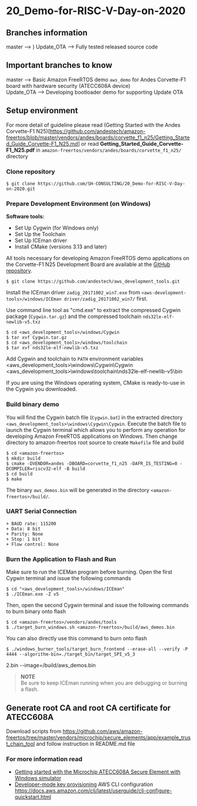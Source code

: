 # 20_Demo-for-RISC-V-Day-on-2020

## Branches information
master --> )
Update_OTA --> Fully tested released source code
## Important branches to know
master            --> Basic Amazon FreeRTOS demo `aws_demo` for Andes Corvette-F1 board with hardware security (ATECC608A device)  
Update_OTA           --> Developing bootloader demo for supporting Update OTA  


## Setup environment
For more detail of guideline please read (Getting Started with the Andes Corvette-F1 N25)[https://github.com/andestech/amazon-freertos/blob/master/vendors/andes/boards/corvette_f1_n25/Getting_Started_Guide_Corvette-F1_N25.md] or read **Getting_Started_Guide_Corvette-F1_N25.pdf** in `amazon-freertos/vendors/andes/boards/corvette_f1_n25/` directory 

### Clone repository
```
$ git clone https://github.com/SH-CONSULTING/20_Demo-for-RISC-V-Day-on-2020.git
```

### Prepare Development Environment (on Windows)

**Software tools:**
* Set Up Cygwin (for Windows only)
* Set Up the Toolchain
* Set Up ICEman driver
* Install CMake (versions 3.13 and later)

All tools necessary for developing Amazon FreeRTOS demo applications on the
Corvette-F1 N25 Development Board are available at the [GitHub
repository](https://github.com/andestech/aws_development_tools.git).

    $ git clone https://github.com/andestech/aws_development_tools.git

Install the ICEman driver `zadig_20171002_win7.exe` from `<aws-development-tools>/windows/ICEman driver/zadig_20171002_win7/` first.

Use command line tool as "cmd.exe" to extract the compressed Cygwin package (`Cygwin.tar.gz`) and the compressed toolchain `nds32le-elf-newlib-v5.txz`

```
$ cd <aws_development_tools>/windows/Cygwin
$ tar xvf Cygwin.tar.gz
$ cd <aws_development_tools>/windows/toolchain
$ tar xvf nds32le-elf-newlib-v5.txz
```

Add Cygwin and toolchain to `PATH` environment variables
<aws_development_tools>\windows\Cygwin\Cygwin
<aws_development_tools>\windows\toolchain\nds32le-elf-newlib-v5\bin

If you are using the Windows operating system, CMake is ready-to-use in the
Cygwin you downloaded.

### Build binary demo
You will find the Cygwin batch file (`Cygwin.bat`) in the extracted directory `<aws_development_tools>\windows\Cygwin\Cygwin`. Execute the batch file to launch the Cygwin terminal which allows you to perform any operation for developing Amazon FreeRTOS applications on Windows. 
Then change directory to amazon-freertos root source to create `Makefile` file and build

    $ cd <amazon-freertos>
    $ mkdir build
    $ cmake -DVENDOR=andes -DBOARD=corvette_f1_n25 -DAFR_IS_TESTING=0 -DCOMPILER=riscv32-elf -B build
    $ cd build
    $ make

The binary `aws_demos.bin` will be generated in the directory `<amazon-freertos>/build/`.

### UART Serial Connection

	+ BAUD rate: 115200
	+ Data: 8 bit 
	+ Parity: None
	+ Stop: 1 bit
	+ Flow control: None

### Burn the Application to Flash and Run
Make sure to run the ICEMan program before burning. 
Open the first Cygwin terminal and issue the following commands

    $ cd "<aws_development_tools>/windows/ICEman"
    $ ./ICEman.exe -Z v5

Then, open the second Cygwin terminal and issue the following commands to burn binary onto flash

    $ cd <amazon-freertos>/vendors/andes/tools
    $ ./target_burn_windows.sh <amazon-freertos>/build/aws_demos.bin

You can also directly use this command to burn onto flash
    
    $ ./windows_burner_tools/target_burn_frontend --erase-all --verify -P 4444 --algorithm-bin=./target_bin/target_SPI_v5_3
2.bin --image=<amazon-freertos>/build/aws_demos.bin

>**NOTE**<br>
>Be sure to keep ICEman running when you are debugging or burning a flash.


## Generate root CA and root CA certificate for ATECC608A
Download scripts from https://github.com/aws/amazon-freertos/tree/master/vendors/microchip/secure_elements/app/example_trust_chain_tool and follow instruction in README.md file 

### For more information read
- [Getting started with the Microchip ATECC608A Secure Element with Windows simulator](https://docs.aws.amazon.com/freertos/latest/userguide/getting_started_atecc608a.html)
- [Developer-mode key provisioning](https://docs.aws.amazon.com/freertos/latest/userguide/dev-mode-key-provisioning.html)
AWS CLI configuration  https://docs.aws.amazon.com/cli/latest/userguide/cli-configure-quickstart.html